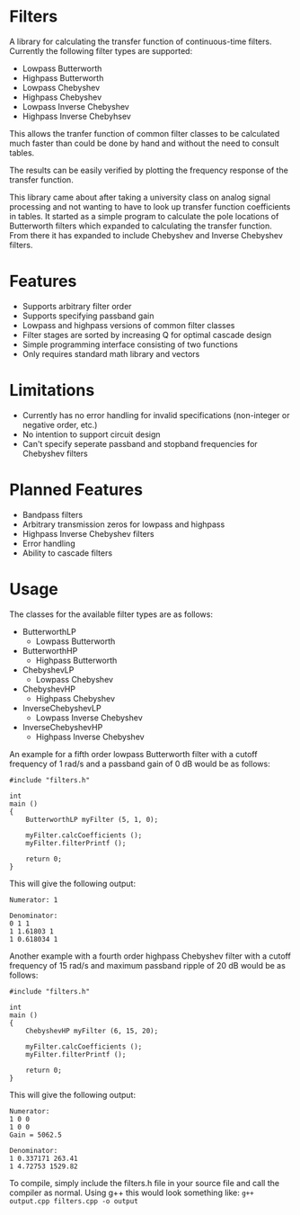 # Filters
A library for calculating the transfer function of continuous-time filters.
Currently the following filter types are supported:
* Lowpass Butterworth
* Highpass Butterworth
* Lowpass Chebyshev
* Highpass Chebyshev
* Lowpass Inverse Chebyshev
* Highpass Inverse Chebyhsev

This allows the tranfer function of common filter classes to be calculated much faster than could be done by hand and without the need to consult tables.

The results can be easily verified by plotting the frequency response of the transfer function.

This library came about after taking a university class on analog signal processing and not wanting to have to look up transfer function coefficients in tables.
It started as a simple program to calculate the pole locations of Butterworth filters which expanded to calculating the transfer function. From there it has expanded
to include Chebyshev and Inverse Chebyshev filters.

# Features
* Supports arbitrary filter order
* Supports specifying passband gain
* Lowpass and highpass versions of common filter classes
* Filter stages are sorted by increasing Q for optimal cascade design
* Simple programming interface consisting of two functions
* Only requires standard math library and vectors

# Limitations
* Currently has no error handling for invalid specifications (non-integer or negative order, etc.)
* No intention to support circuit design
* Can't specify seperate passband and stopband frequencies for Chebyshev filters

# Planned Features
* Bandpass filters
* Arbitrary transmission zeros for lowpass and highpass
* Highpass Inverse Chebyshev filters
* Error handling
* Ability to cascade filters

# Usage
The classes for the available filter types are as follows:
* ButterworthLP
	* Lowpass Butterworth
* ButterworthHP
	* Highpass Butterworth
* ChebyshevLP
	* Lowpass Chebyshev
* ChebyshevHP
	* Highpass Chebyshev
* InverseChebyshevLP
	* Lowpass Inverse Chebyshev
* InverseChebyshevHP
	* Highpass Inverse Chebyshev

An example for a fifth order lowpass Butterworth filter with a cutoff frequency of 1 rad/s and a passband gain of 0 dB would be as follows:

```
#include "filters.h"

int
main ()
{
	ButterworthLP myFilter (5, 1, 0);

	myFilter.calcCoefficients ();
	myFilter.filterPrintf ();

	return 0;
}
```

This will give the following output:
```
Numerator: 1

Denominator:
0 1 1
1 1.61803 1
1 0.618034 1
```

Another example with a fourth order highpass Chebyshev filter with a cutoff frequency of 15 rad/s and maximum passband ripple of 20 dB would be as follows:

```
#include "filters.h"

int
main ()
{
	ChebyshevHP myFilter (6, 15, 20);

	myFilter.calcCoefficients ();
	myFilter.filterPrintf ();

	return 0;
}
```

This will give the following output:

```
Numerator:
1 0 0
1 0 0
Gain = 5062.5

Denominator:
1 0.337171 263.41 
1 4.72753 1529.82
```

To compile, simply include the filters.h file in your source file and call the compiler as normal.
Using g++ this would look something like:
 `g++ output.cpp filters.cpp -o output`

